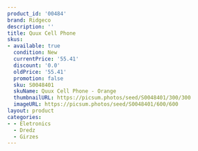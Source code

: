 ```yaml
---
product_id: '00484'
brand: Ridgeco
description: ''
title: Quux Cell Phone
skus:
- available: true
  condition: New
  currentPrice: '55.41'
  discount: '0.0'
  oldPrice: '55.41'
  promotion: false
  sku: S0048401
  skuName: Quux Cell Phone - Orange
  thumbnailURL: https://picsum.photos/seed/S0048401/300/300
  imageURL: https://picsum.photos/seed/S0048401/600/600
layout: product
categories:
- - Eletronics
  - Dredz
  - Girzes
---
```

